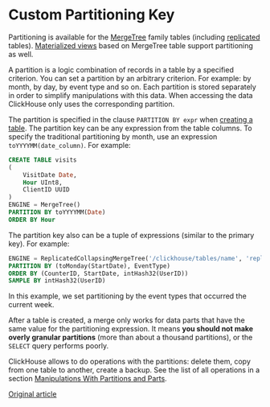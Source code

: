# Custom Partitioning Key

Partitioning is available for the [MergeTree](mergetree.md) family tables (including [replicated](replication.md) tables). [Materialized views](materializedview.md) based on MergeTree table support partitioning as well.

A partition is a logic combination of records in a table by a specified criterion. You can set a partition by an arbitrary criterion. For example: by month, by day, by event type and so on. Each partition is stored separately in order to simplify manipulations with this data. When accessing the data ClickHouse only uses the corresponding partition.

The partition is specified in the clause `PARTITION BY expr` when [creating a table](mergetree.md#table_engine-mergetree-creating-a-table). The partition key can be any expression from the table columns. To specify the traditional partitioning by month, use an expression `toYYYYMM(date_column)`. For example:

``` sql
CREATE TABLE visits
(
    VisitDate Date, 
    Hour UInt8, 
    ClientID UUID
)
ENGINE = MergeTree()
PARTITION BY toYYYYMM(Date)
ORDER BY Hour
```

The partition key also can be a tuple of expressions (similar to the primary key). For example:

``` sql
ENGINE = ReplicatedCollapsingMergeTree('/clickhouse/tables/name', 'replica1', Sign)
PARTITION BY (toMonday(StartDate), EventType)
ORDER BY (CounterID, StartDate, intHash32(UserID))
SAMPLE BY intHash32(UserID)
```

In this example, we set partitioning by the event types that occurred the current week.

After a table is created, a merge only works for data parts that have the same value for the partitioning expression. It means **you should not make overly granular partitions** (more than about a thousand partitions), or the `SELECT` query performs poorly.

ClickHouse allows to do operations with the partitions: delete them, copy from one table to another, create a backup. See the list of all operations in a section [Manipulations With Partitions and Parts](../../query_language/alter.md#alter_manipulations-with-partitions). 

[Original article](https://clickhouse.yandex/docs/en/operations/table_engines/custom_partitioning_key/) <!--hide-->

